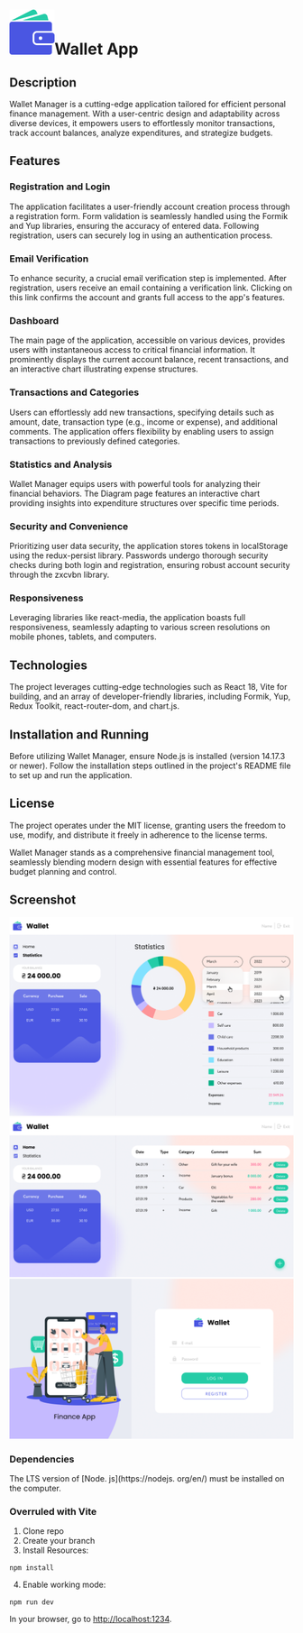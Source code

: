 # <img src="https://github.com/damtchorzewski/s7vensurvivors-wallet/blob/main/src/assets/svg/wallet.svg"/>Wallet App 
## Description

Wallet Manager is a cutting-edge application tailored for efficient personal finance management. With a user-centric design and adaptability across diverse devices, it empowers users to effortlessly monitor transactions, track account balances, analyze expenditures, and strategize budgets.

## Features

### Registration and Login

The application facilitates a user-friendly account creation process through a registration form. Form validation is seamlessly handled using the Formik and Yup libraries, ensuring the accuracy of entered data. Following registration, users can securely log in using an authentication process.

### Email Verification

To enhance security, a crucial email verification step is implemented. After registration, users receive an email containing a verification link. Clicking on this link confirms the account and grants full access to the app's features.

### Dashboard

The main page of the application, accessible on various devices, provides users with instantaneous access to critical financial information. It prominently displays the current account balance, recent transactions, and an interactive chart illustrating expense structures.

### Transactions and Categories

Users can effortlessly add new transactions, specifying details such as amount, date, transaction type (e.g., income or expense), and additional comments. The application offers flexibility by enabling users to assign transactions to previously defined categories.

### Statistics and Analysis

Wallet Manager equips users with powerful tools for analyzing their financial behaviors. The Diagram page features an interactive chart providing insights into expenditure structures over specific time periods.

### Security and Convenience

Prioritizing user data security, the application stores tokens in localStorage using the redux-persist library. Passwords undergo thorough security checks during both login and registration, ensuring robust account security through the zxcvbn library.

### Responsiveness

Leveraging libraries like react-media, the application boasts full responsiveness, seamlessly adapting to various screen resolutions on mobile phones, tablets, and computers.

## Technologies

The project leverages cutting-edge technologies such as React 18, Vite for building, and an array of developer-friendly libraries, including Formik, Yup, Redux Toolkit, react-router-dom, and chart.js.

## Installation and Running

Before utilizing Wallet Manager, ensure Node.js is installed (version 14.17.3 or newer). Follow the installation steps outlined in the project's README file to set up and run the application.

## License

The project operates under the MIT license, granting users the freedom to use, modify, and distribute it freely in adherence to the license terms.

Wallet Manager stands as a comprehensive financial management tool, seamlessly blending modern design with essential features for effective budget planning and control.

## Screenshot

<img src="https://github.com/damtchorzewski/s7vensurvivors-wallet/blob/main/src/assets/images/stat.png"/>

<img src="https://github.com/damtchorzewski/s7vensurvivors-wallet/blob/main/src/assets/images/dash.png"/>

<img src="https://github.com/damtchorzewski/s7vensurvivors-wallet/blob/main/src/assets/images/log.png"/>




### Dependencies

The LTS version of [Node. js](https://nodejs. org/en/) must be installed on the computer.

### Overruled with Vite

1. Clone repo
2. Create your branch
3. Install Resources:

```shell
npm install
```

4. Enable working mode:

```shell
npm run dev
```

In your browser, go to [http://localhost:1234](http://localhost:1234).
